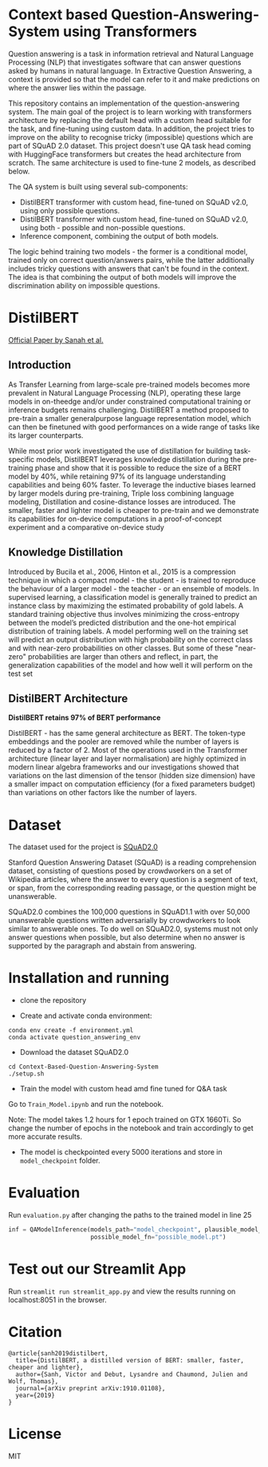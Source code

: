 # Context based Question-Answering-System using Transformers

Question answering is a task in information retrieval and Natural Language Processing (NLP) that investigates software that can answer questions asked by humans in natural language. In Extractive Question Answering, a context is provided so that the model can refer to it and make predictions on where the answer lies within the passage.

This repository contains an implementation of the question-answering system. The main goal of the project is to learn working with transformers architecture by replacing the default head with a custom head suitable for the task, and fine-tuning using custom data. In addition, the project tries to improve on the ability to recognise tricky (impossible) questions which are part of SQuAD 2.0 dataset. This project doesn't use QA task head coming with HuggingFace transformers but creates the head architecture from scratch. The same architecture is used to fine-tune 2 models, as described below.

The QA system is built using several sub-components:

- DistilBERT transformer with custom head, fine-tuned on SQuAD v2.0, using only possible questions.
- DistilBERT transformer with custom head, fine-tuned on SQuAD v2.0, using both - possible and non-possible questions.
- Inference component, combining the output of both models.

The logic behind training two models - the former is a conditional model, trained only on correct question/answers pairs, while the latter additionally includes tricky questions with answers that can't be found in the context. The idea is that combining the output of both models will improve the discrimination ability on impossible questions.

# DistilBERT

[Official Paper by Sanah et al.](https://arxiv.org/pdf/1910.01108v4.pdf)
## Introduction

As Transfer Learning from large-scale pre-trained models becomes more prevalent
in Natural Language Processing (NLP), operating these large models in on-theedge and/or under constrained computational training or inference budgets remains
challenging. DistilBERT a method proposed to pre-train a smaller generalpurpose language representation model, which can then be finetuned with good performances on a wide range of tasks like its larger counterparts.

While most prior work investigated the use of distillation for building task-specific
models, DistilBERT leverages knowledge distillation during the pre-training phase and show
that it is possible to reduce the size of a BERT model by 40%, while retaining 97%
of its language understanding capabilities and being 60% faster. To leverage the
inductive biases learned by larger models during pre-training, Triple
loss combining language modeling, Distillation and cosine-distance losses are introduced. The
smaller, faster and lighter model is cheaper to pre-train and we demonstrate its
capabilities for on-device computations in a proof-of-concept experiment and a
comparative on-device study

## Knowledge Distillation

Introduced by Bucila et al., 2006, Hinton et al., 2015 is a compression technique in which
a compact model - the student - is trained to reproduce the behaviour of a larger model - the teacher -
or an ensemble of models.
In supervised learning, a classification model is generally trained to predict an instance class by
maximizing the estimated probability of gold labels. A standard training objective thus involves
minimizing the cross-entropy between the model’s predicted distribution and the one-hot empirical
distribution of training labels. A model performing well on the training set will predict an output
distribution with high probability on the correct class and with near-zero probabilities on other
classes. But some of these "near-zero" probabilities are larger than others and reflect, in part, the
generalization capabilities of the model and how well it will perform on the test set

## DistilBERT Architecture

**DistilBERT retains 97% of BERT performance**

DistilBERT - has the same general architecture as BERT. The token-type embeddings and the pooler are removed while the number of layers
is reduced by a factor of 2. Most of the operations used in the Transformer architecture (linear
layer and layer normalisation) are highly optimized in modern linear algebra frameworks and our
investigations showed that variations on the last dimension of the tensor (hidden size dimension) have
a smaller impact on computation efficiency (for a fixed parameters budget) than variations on other
factors like the number of layers.

# Dataset

The dataset used for the project is [SQuAD2.0](https://rajpurkar.github.io/SQuAD-explorer/)

Stanford Question Answering Dataset (SQuAD) is a reading comprehension dataset, consisting of questions posed by crowdworkers on a set of Wikipedia articles, where the answer to every question is a segment of text, or span, from the corresponding reading passage, or the question might be unanswerable.

SQuAD2.0 combines the 100,000 questions in SQuAD1.1 with over 50,000 unanswerable questions written adversarially by crowdworkers to look similar to answerable ones. To do well on SQuAD2.0, systems must not only answer questions when possible, but also determine when no answer is supported by the paragraph and abstain from answering.

# Installation and running

- clone the repository

- Create and activate conda environment:

```shell script
conda env create -f environment.yml
conda activate question_answering_env
```
- Download the dataset SQuAD2.0


```shell script
cd Context-Based-Question-Answering-System
./setup.sh
```

- Train the model with custom head amd fine tuned for Q&A task 

Go to `Train_Model.ipynb` and run the notebook.

Note: The model takes 1.2 hours for 1 epoch trained on GTX 1660Ti. So change the number of epochs in the notebook and train accordingly to get more accurate results.

- The model is checkpointed every 5000 iterations and store in `model_checkpoint` folder.

# Evaluation

Run `evaluation.py` after changing the paths to the trained model in line 25

```python
inf = QAModelInference(models_path="model_checkpoint", plausible_model_fn="plausible_model.pt",
                       possible_model_fn="possible_model.pt")
```

# Test out our Streamlit App

Run `streamlit run streamlit_app.py` and view the results running on localhost:8051 in the browser. 

# Citation

```
@article{sanh2019distilbert,
  title={DistilBERT, a distilled version of BERT: smaller, faster, cheaper and lighter},
  author={Sanh, Victor and Debut, Lysandre and Chaumond, Julien and Wolf, Thomas},
  journal={arXiv preprint arXiv:1910.01108},
  year={2019}
}
```

# License
MIT



